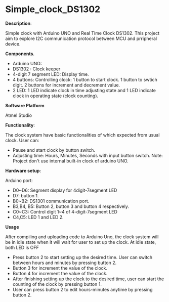 # Simple_clock_DS1302 

**Description**: 

Simple clock with Arduino UNO and Real Time Clock DS1302. This project aim to explore I2C communication protocol between MCU and prripheral device. 

**Components**.

- Arduino UNO:
- DS1302 : Clock keeper
- 4-digit 7 segment LED: Display time.
- 4 buttons: Controlling clock: 1 button to start clock. 1 button to swtich digit. 2 buttons for increment and decrement value.  
- 2 LED: 1 LED indicate clock in time adjusting state and 1 LED indicate clock in operating state (clock counting).

**Software Platform**

Atmel Studio

**Functionality**: 

The clock system have basic functionalities of which expected from usual clock. User can: 
- Pause and start clock by button switch. 
- Adjusting time: Hours, Minutes, Seconds with input button switch.
Note: Project don't use internal built-in clock of arduino UNO.

**Hardware setup**: 

Arduino port: 
- D0~D6: Segment display for 4digit-7segment LED 
- D7: button 1. 
- B0~B2: DS1301 communication port. 
- B3,B4, B5: Button 2, button 3 and button 4 respectively.
- C0~C3: Control digit 1~4 of 4-digit-7segment LED
- C4,C5: LED 1 and LED 2. 

**Usage** 

After compiling and uploading code to Arduino Uno, the clock system will be in idle state when it will wait for user to set up the clock. At idle state, both LED is OFF
- Press button 2 to start setting up the desired time. User can switch between hours and minutes by pressing button 2.
- Button 3 for increment the value of the clock.
- Button 4 for increment the value of the clock.
- After finishing setting up the clock to the desired time, user can start the counting of the clock by pressing button 1.
- User can press button 2 to edit hours-minutes anytime by pressing button 2.

